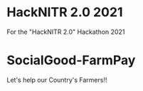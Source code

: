 # HackNITR 2.0 2021
For the "HackNITR 2.0" Hackathon 2021

# SocialGood-FarmPay
Let's help our Country's Farmers!!
